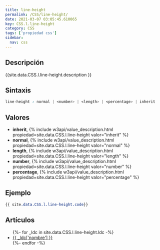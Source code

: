 ```yaml
---
title: line-height
permalink: /CSS/line-height/
date: 2021-03-07 03:05:45.610065
key: CSS.l.line-height
category: CSS
tags: ['propiedad css']
sidebar: 
  nav: css
---
```


## Descripción
{{site.data.CSS.l.line-height.description }}

## Sintaxis
~~~css
line-height : normal | <number> | <length> | <percentage> | inherit
~~~

## Valores
* **inherit**,  {% include w3api/value_description.html propiedad=site.data.CSS.l.line-height valor="inherit" %}
* **normal**,  {% include w3api/value_description.html propiedad=site.data.CSS.l.line-height valor="normal" %}
* **length**,  {% include w3api/value_description.html propiedad=site.data.CSS.l.line-height valor="length" %}
* **number**,  {% include w3api/value_description.html propiedad=site.data.CSS.l.line-height valor="number" %}
* **percentage**,  {% include w3api/value_description.html propiedad=site.data.CSS.l.line-height valor="percentage" %}

## Ejemplo
~~~css
{{ site.data.CSS.l.line-height.code}}
~~~

## Artículos
<ul>
{%- for _ldc in site.data.CSS.l.line-height.ldc -%}
   <li>
       <a href="{{_ldc['url'] }}">{{ _ldc['nombre'] }}</a>
   </li>
{%- endfor -%}
</ul>
